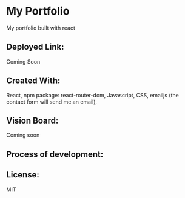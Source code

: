 # My Portfolio
My portfolio built with react

## Deployed Link:
Coming Soon

## Created With:
React, npm package: react-router-dom, Javascript, CSS, emailjs (the contact form will send me an email), 

## Vision Board:
Coming soon 

## Process of development:



## License:
MIT
